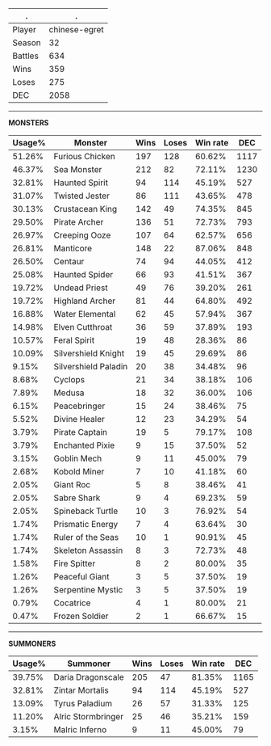 .|.
|-|-
Player|chinese-egret
Season|32
Battles|634
Wins|359
Loses|275
DEC|2058

---
**MONSTERS**

Usage%|Monster|Wins|Loses|Win rate|DEC|
-|-|-|-|-|-|
51.26%|Furious Chicken|197|128|60.62%|1117|
46.37%|Sea Monster|212|82|72.11%|1230|
32.81%|Haunted Spirit|94|114|45.19%|527|
31.07%|Twisted Jester|86|111|43.65%|478|
30.13%|Crustacean King|142|49|74.35%|845|
29.50%|Pirate Archer|136|51|72.73%|793|
26.97%|Creeping Ooze|107|64|62.57%|656|
26.81%|Manticore|148|22|87.06%|848|
26.50%|Centaur|74|94|44.05%|412|
25.08%|Haunted Spider|66|93|41.51%|367|
19.72%|Undead Priest|49|76|39.20%|261|
19.72%|Highland Archer|81|44|64.80%|492|
16.88%|Water Elemental|62|45|57.94%|367|
14.98%|Elven Cutthroat|36|59|37.89%|193|
10.57%|Feral Spirit|19|48|28.36%|86|
10.09%|Silvershield Knight|19|45|29.69%|86|
9.15%|Silvershield Paladin|20|38|34.48%|96|
8.68%|Cyclops|21|34|38.18%|106|
7.89%|Medusa|18|32|36.00%|106|
6.15%|Peacebringer|15|24|38.46%|75|
5.52%|Divine Healer|12|23|34.29%|54|
3.79%|Pirate Captain|19|5|79.17%|108|
3.79%|Enchanted Pixie|9|15|37.50%|52|
3.15%|Goblin Mech|9|11|45.00%|79|
2.68%|Kobold Miner|7|10|41.18%|60|
2.05%|Giant Roc|5|8|38.46%|41|
2.05%|Sabre Shark|9|4|69.23%|59|
2.05%|Spineback Turtle|10|3|76.92%|54|
1.74%|Prismatic Energy|7|4|63.64%|30|
1.74%|Ruler of the Seas|10|1|90.91%|45|
1.74%|Skeleton Assassin|8|3|72.73%|48|
1.58%|Fire Spitter|8|2|80.00%|35|
1.26%|Peaceful Giant|3|5|37.50%|19|
1.26%|Serpentine Mystic|3|5|37.50%|19|
0.79%|Cocatrice|4|1|80.00%|21|
0.47%|Frozen Soldier|2|1|66.67%|15|

---
**SUMMONERS**

Usage%|Summoner|Wins|Loses|Win rate|DEC|
-|-|-|-|-|-|
39.75%|Daria Dragonscale|205|47|81.35%|1165|
32.81%|Zintar Mortalis|94|114|45.19%|527|
13.09%|Tyrus Paladium|26|57|31.33%|125|
11.20%|Alric Stormbringer|25|46|35.21%|159|
3.15%|Malric Inferno|9|11|45.00%|79|
